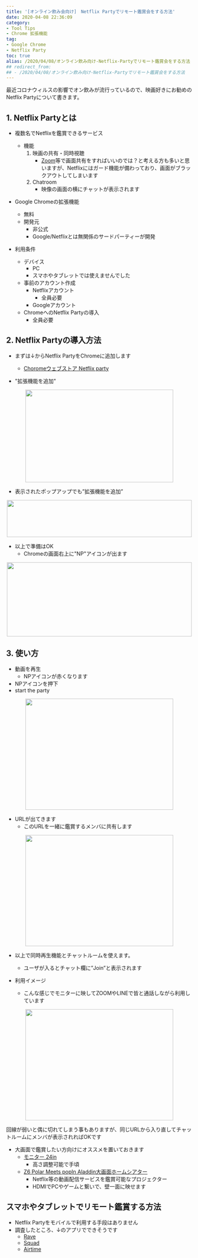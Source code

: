 ```yaml
---
title: '[オンライン飲み会向け]　Netflix Partyでリモート鑑賞会をする方法'
date: 2020-04-08 22:36:09
category: 
- Tool Tips
- Chrome 拡張機能
tag: 
- Google Chrome
- Netflix Party
toc: true
alias: /2020/04/08/オンライン飲み向け-Netflix-Partyでリモート鑑賞会をする方法
## redirect_from:
## - /2020/04/08/オンライン飲み向け-Netflix-Partyでリモート鑑賞会をする方法
---
```


最近コロナウィルスの影響でオン飲みが流行っているので、映画好きにお勧めのNetflix Partyについて書きます。

<!-- toc -->

## 1. Netflix Partyとは

- 複数名でNetflixを鑑賞できるサービス
    - 機能
        1. 映画の共有・同時視聴
            - [Zoom](https://zoom.us/jp-jp/meetings.html)等で画面共有をすればいいのでは？と考える方も多いと思いますが、Netflixにはガード機能が備わっており、画面がブラックアウトしてしまいます
        2. Chatroom
            - 映像の画面の横にチャットが表示されます

- Google Chromeの拡張機能
    - 無料
    - 開発元
        - 非公式
        - Google/Netflixとは無関係のサードパーティーが開発

- 利用条件
    - デバイス
        - PC
        - スマホやタブレットでは使えませんでした
    - 事前のアカウント作成
        - Netflixアカウント
            - 全員必要
        - Googleアカウント
    - ChromeへのNetflix Partyの導入
        - 全員必要

## 2. Netflix Partyの導入方法
- まずは↓からNetflix PartyをChromeに追加します
    - [Choromeウェブストア Netflix party](https://chrome.google.com/webstore/detail/netflix-party/oocalimimngaihdkbihfgmpkcpnmlaoa?hl=ja)

- "拡張機能を追加"

<div style="text-align:center;">
<img src="https://user-images.githubusercontent.com/41946222/78471347-9c8e5100-776b-11ea-9d38-d498b762a3b3.png" height="250px" width="400px">
</div>

- 表示されたポップアップでも”拡張機能を追加”

<div style="text-align:center;">
<img src="https://user-images.githubusercontent.com/41946222/78471407-0f97c780-776c-11ea-972b-939a097014ea.png" height="100px" width="500px">  
</div>

  
- 以上で準備はOK
    - Chromeの画面右上に"NP"アイコンが出ます
  
<div style="text-align:center;">
<img src="https://user-images.githubusercontent.com/41946222/78471548-08bd8480-776d-11ea-98b6-455502dc5600.png" height="200px" width="500px">
</div>

## 3. 使い方

- 動画を再生
    - NPアイコンが赤くなります
- NPアイコンを押下
- start the party

<div style="text-align:center;">
<img src="https://user-images.githubusercontent.com/41946222/78471645-d06a7600-776d-11ea-8c07-f368f8d177a1.png" height="300px" width="400px">
</div>

- URLが出てきます
    - このURLを一緒に鑑賞するメンバに共有します

<div style="text-align:center;">
<img src="https://user-images.githubusercontent.com/41946222/78471660-f1cb6200-776d-11ea-935d-c7400c356052.png" height="300px" width="400px">
</div>

- 以上で同時再生機能とチャットルームを使えます。  
    - ユーザが入るとチャット欄に”Join”と表示されます

- 利用イメージ
    - こんな感じでモニターに映してZOOMやLINEで皆と通話しながら利用しています
<div style="text-align:center;">
<img src="https://user-images.githubusercontent.com/41946222/78789272-dff4f380-79e7-11ea-9b02-46cf4b40cb8e.png" height="300px" width="400px">
</div>

回線が弱いと偶に切れてしまう事もありますが、同じURLから入り直してチャットルームにメンバが表示されればOKです

- 大画面で鑑賞したい方向けにオススメを置いておきます
    - [モニター 24in](https://amzn.to/3bF4XYy)
        - 高さ調整可能で手頃
    - [Z6 Polar Meets popIn Aladdin大画面ホームシアター](https://amzn.to/2yIArhY)
        - Netflix等の動画配信サービスを鑑賞可能なプロジェクター
        - HDMIでPCやゲームと繋いで、壁一面に映せます

## スマホやタブレットでリモート鑑賞する方法
- Netflix Partyをモバイルで利用する手段はありません
- 調査したところ、↓のアプリでできそうです
    - [Rave](https://rave.io/)
    - [Squad](https://squadapp.io/)
    - [Airtime](https://airtime.com/)

